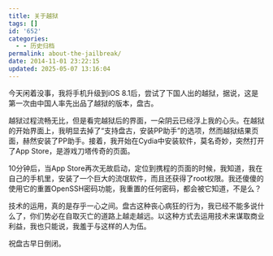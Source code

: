 ```yaml
---
title: 关于越狱
tags: []
id: '652'
categories:
  - - 历史归档
permalink: about-the-jailbreak/
date: 2014-11-01 23:22:15
updated: 2025-05-07 13:16:04
---
```


今天闲着没事，我将手机升级到iOS 8.1后，尝试了下国人出的越狱，据说，这是第一次由中国人率先出品了越狱的版本，盘古。

越狱过程流畅无比，但是看完越狱后的界面，一朵阴云已经浮上我的心头。在越狱的开始界面上，我明显去掉了“支持盘古，安装PP助手”的选项，然而越狱结果页面，赫然安装了PP助手。接着，我开始在Cydia中安装软件，莫名奇妙，突然打开了App Store，是游戏刀塔传奇的页面。

10分钟后，当App Store再次无故启动，定位到携程的页面的时候，我知道，我在自己的手机里，安装了一个巨大的流氓软件，而且还获得了root权限。我还傻傻的使用它的重置OpenSSH密码功能，我重置的任何密码，都会被它知道，不是么？

技术的运用，真的是存乎一心之间。盘古这种丧心病狂的行为，我已经不能多说什么了，你们势必在自取灭亡的道路上越走越远。以这种方式去运用技术来谋取商业利益，我也只能说，我羞于与这样的人为伍。

祝盘古早日倒闭。